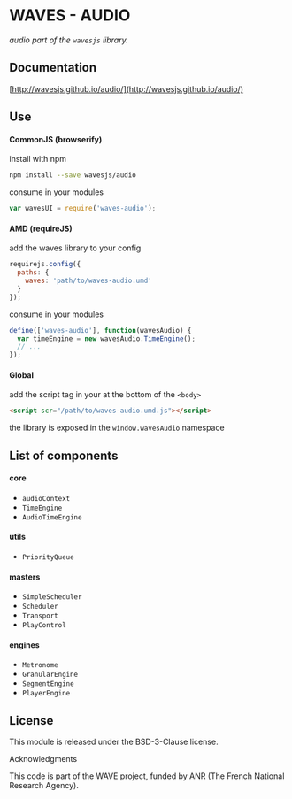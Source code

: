# WAVES - AUDIO

_audio part of the `wavesjs` library._

## Documentation

[http://wavesjs.github.io/audio/](http://wavesjs.github.io/audio/)

## Use

#### CommonJS (browserify)

install with npm

```bash
npm install --save wavesjs/audio
```

consume in your modules

```javascript
var wavesUI = require('waves-audio');
```

#### AMD (requireJS)

add the waves library to your config

```javascript
requirejs.config({
  paths: {
    waves: 'path/to/waves-audio.umd'
  }
});
```

consume in your modules

```javascript
define(['waves-audio'], function(wavesAudio) {
  var timeEngine = new wavesAudio.TimeEngine();
  // ...
});
```

#### Global

add the script tag in your at the bottom of the `<body>`

```html
<script scr="/path/to/waves-audio.umd.js"></script>
```

the library is exposed in the `window.wavesAudio` namespace

## List of components

#### core

- `audioContext`
- `TimeEngine`
- `AudioTimeEngine`

#### utils

- `PriorityQueue`

#### masters

- `SimpleScheduler`
- `Scheduler`
- `Transport`      
- `PlayControl`

#### engines

- `Metronome`
- `GranularEngine`
- `SegmentEngine`
- `PlayerEngine`

## License

This module is released under the BSD-3-Clause license.

Acknowledgments

This code is part of the WAVE project, funded by ANR (The French National Research Agency).
